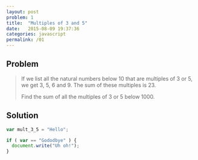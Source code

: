 ```yaml
---
layout: post
problem: 1
title:  "Multiples of 3 and 5"
date:   2015-08-09 19:37:36
categories: javascript
permalink: /01
---
```


## **Problem**

  > If we list all the natural numbers below 10 that are multiples of 3 or 5, we get 3, 5, 6 and 9. The sum of these multiples is 23.
  >
  > Find the sum of all the multiples of 3 or 5 below 1000.

## **Solution**

```javascript
var mult_3_5 = "Hello";

if ( var == "Gododbye" ) {
  document.write("Uh oh!");
}
```
